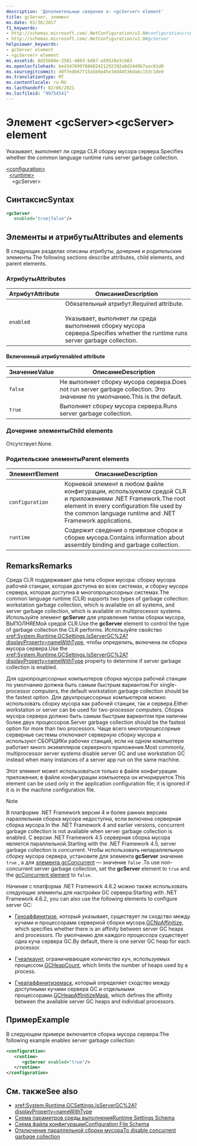 ```yaml
---
description: 'Дополнительные сведения о: <gcServer> element'
title: gcServer, элемент
ms.date: 03/30/2017
f1_keywords:
- http://schemas.microsoft.com/.NetConfiguration/v2.0#configuration/runtime/gcServer
- http://schemas.microsoft.com/.NetConfiguration/v2.0#gcServer
helpviewer_keywords:
- gcServer element
- <gcServer> element
ms.assetid: 8d25b80e-2581-4803-bd87-a59528e3cb03
ms.openlocfilehash: bed347699786682421292392a8d2449b7aac61d0
ms.sourcegitcommit: ddf7edb67715a5b9a45e3dd44536dabc153c1de0
ms.translationtype: MT
ms.contentlocale: ru-RU
ms.lasthandoff: 02/06/2021
ms.locfileid: "99754541"
---
```

# <a name="gcserver-element"></a><span data-ttu-id="066de-103">Элемент \<gcServer></span><span class="sxs-lookup"><span data-stu-id="066de-103">\<gcServer> element</span></span>

<span data-ttu-id="066de-104">Указывает, выполняет ли среда CLR сборку мусора сервера.</span><span class="sxs-lookup"><span data-stu-id="066de-104">Specifies whether the common language runtime runs server garbage collection.</span></span>

[\<configuration>](../configuration-element.md)\
&nbsp;&nbsp;[\<runtime>](runtime-element.md)\
&nbsp;&nbsp;&nbsp;&nbsp;\<gcServer>

## <a name="syntax"></a><span data-ttu-id="066de-105">Синтаксис</span><span class="sxs-lookup"><span data-stu-id="066de-105">Syntax</span></span>

```xml
<gcServer
   enabled="true|false"/>
```

## <a name="attributes-and-elements"></a><span data-ttu-id="066de-106">Элементы и атрибуты</span><span class="sxs-lookup"><span data-stu-id="066de-106">Attributes and elements</span></span>

<span data-ttu-id="066de-107">В следующих разделах описаны атрибуты, дочерние и родительские элементы.</span><span class="sxs-lookup"><span data-stu-id="066de-107">The following sections describe attributes, child elements, and parent elements.</span></span>

### <a name="attributes"></a><span data-ttu-id="066de-108">Атрибуты</span><span class="sxs-lookup"><span data-stu-id="066de-108">Attributes</span></span>

|<span data-ttu-id="066de-109">Атрибут</span><span class="sxs-lookup"><span data-stu-id="066de-109">Attribute</span></span>|<span data-ttu-id="066de-110">Описание</span><span class="sxs-lookup"><span data-stu-id="066de-110">Description</span></span>|
|---------------|-----------------|
|`enabled`|<span data-ttu-id="066de-111">Обязательный атрибут.</span><span class="sxs-lookup"><span data-stu-id="066de-111">Required attribute.</span></span><br /><br /><span data-ttu-id="066de-112">Указывает, выполняет ли среда выполнения сборку мусора сервера.</span><span class="sxs-lookup"><span data-stu-id="066de-112">Specifies whether the runtime runs server garbage collection.</span></span>|

#### <a name="enabled-attribute"></a><span data-ttu-id="066de-113">Включенный атрибут</span><span class="sxs-lookup"><span data-stu-id="066de-113">enabled attribute</span></span>

|<span data-ttu-id="066de-114">Значение</span><span class="sxs-lookup"><span data-stu-id="066de-114">Value</span></span>|<span data-ttu-id="066de-115">Описание</span><span class="sxs-lookup"><span data-stu-id="066de-115">Description</span></span>|
|-----------|-----------------|
|`false`|<span data-ttu-id="066de-116">Не выполняет сборку мусора сервера.</span><span class="sxs-lookup"><span data-stu-id="066de-116">Does not run server garbage collection.</span></span> <span data-ttu-id="066de-117">Это значение по умолчанию.</span><span class="sxs-lookup"><span data-stu-id="066de-117">This is the default.</span></span>|
|`true`|<span data-ttu-id="066de-118">Выполняет сборку мусора сервера.</span><span class="sxs-lookup"><span data-stu-id="066de-118">Runs server garbage collection.</span></span>|

### <a name="child-elements"></a><span data-ttu-id="066de-119">Дочерние элементы</span><span class="sxs-lookup"><span data-stu-id="066de-119">Child elements</span></span>

<span data-ttu-id="066de-120">Отсутствует.</span><span class="sxs-lookup"><span data-stu-id="066de-120">None.</span></span>

### <a name="parent-elements"></a><span data-ttu-id="066de-121">Родительские элементы</span><span class="sxs-lookup"><span data-stu-id="066de-121">Parent elements</span></span>

|<span data-ttu-id="066de-122">Элемент</span><span class="sxs-lookup"><span data-stu-id="066de-122">Element</span></span>|<span data-ttu-id="066de-123">Описание</span><span class="sxs-lookup"><span data-stu-id="066de-123">Description</span></span>|
|-------------|-----------------|
|`configuration`|<span data-ttu-id="066de-124">Корневой элемент в любом файле конфигурации, используемом средой CLR и приложениями .NET Framework.</span><span class="sxs-lookup"><span data-stu-id="066de-124">The root element in every configuration file used by the common language runtime and .NET Framework applications.</span></span>|
|`runtime`|<span data-ttu-id="066de-125">Содержит сведения о привязке сборок и сборке мусора.</span><span class="sxs-lookup"><span data-stu-id="066de-125">Contains information about assembly binding and garbage collection.</span></span>|

## <a name="remarks"></a><span data-ttu-id="066de-126">Remarks</span><span class="sxs-lookup"><span data-stu-id="066de-126">Remarks</span></span>

<span data-ttu-id="066de-127">Среда CLR поддерживает два типа сборки мусора: сборку мусора рабочей станции, которая доступна во всех системах, и сборку мусора сервера, которая доступна в многопроцессорных системах.</span><span class="sxs-lookup"><span data-stu-id="066de-127">The common language runtime (CLR) supports two types of garbage collection: workstation garbage collection, which is available on all systems, and server garbage collection, which is available on multiprocessor systems.</span></span> <span data-ttu-id="066de-128">Используйте элемент **gcServer** для управления типом сборки мусора, ВЫПОЛНЯЕМой средой CLR.</span><span class="sxs-lookup"><span data-stu-id="066de-128">Use the **gcServer** element to control the type of garbage collection the CLR performs.</span></span> <span data-ttu-id="066de-129">Используйте свойство <xref:System.Runtime.GCSettings.IsServerGC%2A?displayProperty=nameWithType>, чтобы определить, включена ли сборка мусора сервера.</span><span class="sxs-lookup"><span data-stu-id="066de-129">Use the <xref:System.Runtime.GCSettings.IsServerGC%2A?displayProperty=nameWithType> property to determine if server garbage collection is enabled.</span></span>

<span data-ttu-id="066de-130">Для однопроцессорных компьютеров сборка мусора рабочей станции по умолчанию должна быть самым быстрым вариантом.</span><span class="sxs-lookup"><span data-stu-id="066de-130">For single-processor computers, the default workstation garbage collection should be the fastest option.</span></span> <span data-ttu-id="066de-131">Для двухпроцессорных компьютеров можно использовать сборку мусора как рабочей станции, так и сервера.</span><span class="sxs-lookup"><span data-stu-id="066de-131">Either workstation or server can be used for two-processor computers.</span></span> <span data-ttu-id="066de-132">Сборка мусора сервера должно быть самым быстрым вариантом при наличии более двух процессоров.</span><span class="sxs-lookup"><span data-stu-id="066de-132">Server garbage collection should be the fastest option for more than two processors.</span></span> <span data-ttu-id="066de-133">Чаще всего многопроцессорные серверные системы отключают серверную сборку мусора и используют СБОРЩИКи рабочих станций, если на одном компьютере работает много экземпляров серверного приложения.</span><span class="sxs-lookup"><span data-stu-id="066de-133">Most commonly, multiprocessor server systems disable server GC and use workstation GC instead when many instances of a server app run on the same machine.</span></span>

<span data-ttu-id="066de-134">Этот элемент может использоваться только в файле конфигурации приложения; в файле конфигурации компьютера он игнорируется.</span><span class="sxs-lookup"><span data-stu-id="066de-134">This element can be used only in the application configuration file; it is ignored if it is in the machine configuration file.</span></span>

> [!NOTE]
> <span data-ttu-id="066de-135">В платформе .NET Framework версии 4 и более ранних версиях параллельная сборка мусора недоступна, если включена серверная сборка мусора.</span><span class="sxs-lookup"><span data-stu-id="066de-135">In the .NET Framework 4 and earlier versions, concurrent garbage collection is not available when server garbage collection is enabled.</span></span> <span data-ttu-id="066de-136">С версии .NET Framework 4.5 серверная сборка мусора является параллельной.</span><span class="sxs-lookup"><span data-stu-id="066de-136">Starting with the .NET Framework 4.5, server garbage collection is concurrent.</span></span> <span data-ttu-id="066de-137">Чтобы использовать непараллельную сборку мусора сервера, установите для элемента **gcServer** значение `true` , а для [элемента gcConcurrent](gcconcurrent-element.md) — значение `false` .</span><span class="sxs-lookup"><span data-stu-id="066de-137">To use non-concurrent server garbage collection, set the **gcServer** element to `true` and the [gcConcurrent element](gcconcurrent-element.md) to `false`.</span></span>

<span data-ttu-id="066de-138">Начиная с платформа .NET Framework 4.6.2 можно также использовать следующие элементы для настройки GC сервера:</span><span class="sxs-lookup"><span data-stu-id="066de-138">Starting with .NET Framework 4.6.2, you can also use the following elements to configure server GC:</span></span>

- <span data-ttu-id="066de-139">[Гкноаффинитизе](gcnoaffinitize-element.md), который указывает, существует ли сходство между кучами и процессорами серверной сборки мусора.</span><span class="sxs-lookup"><span data-stu-id="066de-139">[GCNoAffinitize](gcnoaffinitize-element.md), which specifies whether there is an affinity between server GC heaps and processors.</span></span> <span data-ttu-id="066de-140">По умолчанию для каждого процессора существует одна куча сервера GC.</span><span class="sxs-lookup"><span data-stu-id="066de-140">By default, there is one server GC heap for each processor.</span></span>

- <span data-ttu-id="066de-141">[Гчеапкаунт](gcheapcount-element.md), ограничивающее количество куч, используемых процессом.</span><span class="sxs-lookup"><span data-stu-id="066de-141">[GCHeapCount](gcheapcount-element.md), which limits the number of heaps used by a process.</span></span>

- <span data-ttu-id="066de-142">[Гчеапаффинитиземаск](gcheapaffinitizemask-element.md), который определяет сходство между доступными кучами сервера GC и отдельными процессорами.</span><span class="sxs-lookup"><span data-stu-id="066de-142">[GCHeapAffinitizeMask](gcheapaffinitizemask-element.md), which defines the affinity between the available server GC heaps and individual processors.</span></span>

## <a name="example"></a><span data-ttu-id="066de-143">Пример</span><span class="sxs-lookup"><span data-stu-id="066de-143">Example</span></span>

<span data-ttu-id="066de-144">В следующем примере включается сборка мусора сервера:</span><span class="sxs-lookup"><span data-stu-id="066de-144">The following example enables server garbage collection:</span></span>

```xml
<configuration>
   <runtime>
      <gcServer enabled="true"/>
   </runtime>
</configuration>
```

## <a name="see-also"></a><span data-ttu-id="066de-145">См. также</span><span class="sxs-lookup"><span data-stu-id="066de-145">See also</span></span>

- <xref:System.Runtime.GCSettings.IsServerGC%2A?displayProperty=nameWithType>
- [<span data-ttu-id="066de-146">Схема параметров среды выполнения</span><span class="sxs-lookup"><span data-stu-id="066de-146">Runtime Settings Schema</span></span>](index.md)
- [<span data-ttu-id="066de-147">Схема файла конфигурации</span><span class="sxs-lookup"><span data-stu-id="066de-147">Configuration File Schema</span></span>](../index.md)
- [<span data-ttu-id="066de-148">Отключение параллельной сборки мусора</span><span class="sxs-lookup"><span data-stu-id="066de-148">To disable concurrent garbage collection</span></span>](gcconcurrent-element.md#to-disable-background-garbage-collection)
